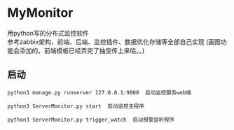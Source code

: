 # MyMonitor
用python写的分布式监控软件  
参考zabbix架构，前端、后端、监控插件、数据优化存储等全部自己实现 (画图功能会添加的，前端模板已经弄完了抽空传上来哈。。)


## 启动

    python3 manage.py runserver 127.0.0.1:9000  启动监控服务web端

    python3 ServerMonitor.py start  启动监控主程序

    python3 ServerMonitor.py trigger_watch  启动报警监听程序
